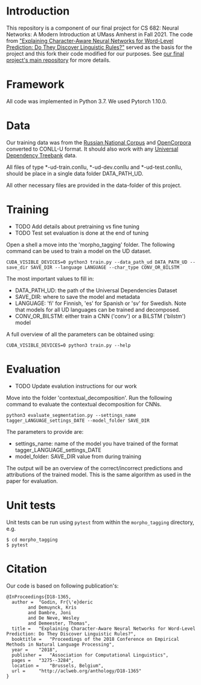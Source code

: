 # Introduction
This repository is a component of our final project for CS 682: Neural Networks: A Modern Introduction at UMass Amherst in Fall 2021. The code from ["Explaining Character-Aware Neural Networks for Word-Level Prediction:
Do They Discover Linguistic Rules?"](http://aclweb.org/anthology/D18-1365) served as the basis for the project and this fork their code modified for our purposes. See [our final project's main repository](https://github.com/ginic/CS682_NNs_Nerual_Char_Models_Russian) for more details.

# Framework
All code was implemented in Python 3.7. We used Pytorch 1.10.0.

# Data
Our training data was from the [Russian National Corpus](https://ruscorpora.ru/new/en/index.html) and [OpenCorpora](https://www.kaggle.com/rtatman/opencorpora-russian) converted to CONLL-U format. It should also work with any [Universal Dependency Treebank](https://universaldependencies.org) data.

All files of type *-ud-train.conllu, *-ud-dev.conllu and *-ud-test.conllu, should be place in a single data folder DATA_PATH_UD.

All other necessary files are provided in the data-folder of this project.

# Training
- TODO Add details about pretraining vs fine tuning
- TODO Test set evaluation is done at the end of tuning

Open a shell a move into the 'morpho_tagging' folder.
The following command can be used to train a model on the UD dataset.

```
CUDA_VISIBLE_DEVICES=0 python3 train.py --data_path_ud DATA_PATH_UD --save_dir SAVE_DIR --language LANGUAGE --char_type CONV_OR_BILSTM
```

The most important values to fill in:
- DATA_PATH_UD: the path of the Universal Dependencies Dataset
- SAVE_DIR: where to save the model and metadata
- LANGUAGE: 'fi' for Finnish, 'es' for Spanish or 'sv' for Swedish. Note that models for all UD languages can be trained and decomposed.
- CONV_OR_BILSTM: either train a CNN ('conv') or a BiLSTM ('bilstm') model

A full overview of all the parameters can be obtained using:
```
CUDA_VISIBLE_DEVICES=0 python3 train.py --help
```
# Evaluation
- TODO Update evalution instructions for our work

Move into the folder 'contextual_decomposition'.
Run the following command to evaluate the contextual decomposition for CNNs.
```
python3 evaluate_segmentation.py --settings_name tagger_LANGUAGE_settings_DATE --model_folder SAVE_DIR
```

The parameters to provide are:
- settings_name: name of the model you have trained of the format tagger_LANGUAGE_settings_DATE
- model_folder: SAVE_DIR value from during training

The output will be an overview of the correct/incorrect predictions and attributions of the trained model.
This is the same algorithm as used in the paper for evaluation.

# Unit tests
Unit tests can be run using `pytest` from within the `morpho_tagging` directory, e.g.
```
$ cd morpho_tagging
$ pytest
```

# Citation
Our code is based on following publication's:

```
@InProceedings{D18-1365,
  author = 	"Godin, Fr{\'e}deric
		and Demuynck, Kris
		and Dambre, Joni
		and De Neve, Wesley
		and Demeester, Thomas",
  title = 	"Explaining Character-Aware Neural Networks for Word-Level Prediction: Do They Discover Linguistic Rules?",
  booktitle = 	"Proceedings of the 2018 Conference on Empirical Methods in Natural Language Processing",
  year = 	"2018",
  publisher = 	"Association for Computational Linguistics",
  pages = 	"3275--3284",
  location = 	"Brussels, Belgium",
  url = 	"http://aclweb.org/anthology/D18-1365"
}
```